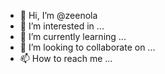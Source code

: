 - 👋 Hi, I’m @zeenola
- 👀 I’m interested in ...
- 🌱 I’m currently learning ...
- 💞️ I’m looking to collaborate on ...
- 📫 How to reach me ...

<!---
zeenola/zeenola is a ✨ special ✨ repository because its `README.md` (this file) appears on your GitHub profile.
You can click the Preview link to take a look at your changes.
--->
